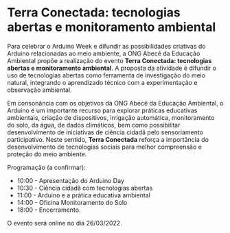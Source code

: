# Terra Conectada: tecnologias abertas e monitoramento ambiental

Para celebrar o Arduino Week e difundir as possibilidades criativas do Arduino relacionadas ao meio ambiente, a ONG Abecê da Educação Ambiental propõe a realização do evento **Terra Conectada: tecnologias abertas e monitoramento ambiental**. A proposta da atividade é difundir o uso de tecnologias abertas como ferramenta de investigação do meio natural, integrando o aprendizado técnico com a experimentação e observação ambiental. 

Em consonância com os objetivos da ONG Abecê da Educação Ambiental, o Arduino é um importante recurso para explorar práticas educativas ambientais, criação de dispositivos, irrigação automática, monitoramento do solo, da água, de dados climáticos, bem como possibilitar desenvolvimento de iniciativas de ciência cidadã pelo sensoriamento participativo. Neste sentido, **Terra Conectada** reforça a importância do desenvolvimento de tecnologias sociais para melhor compreensão e proteção do meio ambiente. 

Programação (a confirmar):
- 10:00 - Apresentação do Arduino Day
- 10:30 - Ciência cidadã com tecnologias abertas  
- 11:00 - Arduino e a prática educativa ambiental
- 14:00 - Oficina Monitoramento do Solo 
- 18:00 - Encerramento.

O evento será online no dia 26/03/2022.

